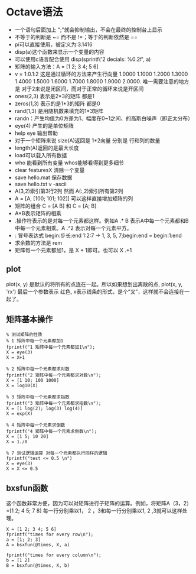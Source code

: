 # Octave语法
* 一个语句后面加上 ";"就会抑制输出，不会在最终的控制台上显示
* 不等于的判断是 ~= 而不是 !=；等于的判断依然是 ==
* pi可以直接使用，被定义为:3.1416
* disp(a)这个函数来显示一个变量的内容
* 可以使用c语言配合使用 disp(sprintf('2 decials: %0.2f', a)
* 矩阵的输入方法：A = [1 2; 3 4; 5 6]
* v = 1:0.1:2 这是通过循环的方法来产生行向量 1.0000    1.1000    1.2000    1.3000    1.4000    1.5000    1.6000    1.7000    1.8000    1.9000    2.0000. 唯一需要注意的地方是 对于2来说是闭区间，而对于正常的循环来说是开区间
* ones(2,3) 表示是2*3的矩阵 都是1
* zeros(1,3) 表示的是1*3的矩阵 都是0
* rand(1,3) 是用随机数来填充的1*3矩阵
* randn：产生均值为0方差为1、幅度在0~1之间、的高斯白噪声（即正太分布）
* eye(4) 产生的是单位矩阵
* help eye 输出帮助
* 对于一个矩阵来说 size(A)返回是 1*2向量 分别是 行和列的数量
* length(A)返回的是最大长度
* load可以载入所有数据
* who 能看到所有变量 whos能够看得到更多细节
* clear featuresX 清除一个变量
* save hello.mat 保存数据
* save hello.txt v -ascii
* A(3,2)索引第3行2列 然而 A(:,2)索引所有第2列
* A = [A, [100; 101; 102]] 可以这样直接增加矩阵的列
* 矩阵的组合 C = [A B] 和 C = [A; B]
* A*B表示矩阵的相乘
* .操作符表示的是对每一个元素都这样。例如A .* B 表示A中每一个元素都和B中每一个元素相乘。A .^2 表示对每一个元素平方。
* : 冒号表达式 begin:步长:end 1:2:7 -> 1, 3, 5, 7;begin:end = begin:1:end
* 求余数的方法是 rem
* 矩阵每一个元素都加1，是 X + 1即可。也可以  X .+1

## plot
plot(x, y) 是默认的将所有的点连在一起。所以如果想划出离散的点, plot(x, y, 'rx') 最后一个参数表示 红色, x表示线条的形式，是个“叉”，这样就不会连接在一起了。

## 矩阵基本操作

	% 测试矩阵的性质
	% 1 矩阵中每一个元素都加1
	fprintf("1 矩阵中每一个元素都加1\n");
	X = eye(3)
	X = X+1

	% 2 矩阵中每一个元素都求对数
	fprintf("2 矩阵中每一个元素都求对数\n");
	X = [1 10; 100 1000]
	X = log10(X)

	% 3 矩阵中每一个元素都求指数
	fprintf("3 矩阵中每一个元素都求指数\n");
	X = [1 log(2); log(3) log(4)]
	X = exp(X)

	% 4 矩阵中每一个元素求倒数
	fprintf("4 矩阵中每一个元素求倒数\n");
	X = [1 5; 10 20]
	X = 1./X
	
	% 7 测试逻辑运算 对每一个元素都执行同样的逻辑
	fprintf("test <= 0.5 \n")
	X = eye(3)
	X = X <= 0.5
	
## bxsfun函数
这个函数非常方便，因为可以对矩阵进行子矩阵的运算。例如，将矩阵A（3，2）=[1 2; 4 5; 7 8] 每一行分别乘以1， 2 ，3和每一行分别乘以1, 2 ,3就可以这样处理。

	X = [1 2; 3 4; 5 6]
	fprintf("times for every row\n");
	a = [1; 2; 3]
	A = bsxfun(@times, X, a)

	fprintf("times for every column\n");
	b = [1 2]
	B = bsxfun(@times, X, b) 